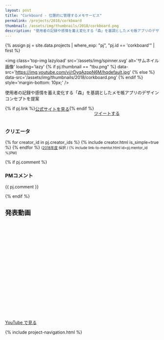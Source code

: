 ```yaml
---
layout: post
title: "Corkboard - 位置的に管理するメモサービス"
permalink: /projects/2018/corkboard
thumbnail: /assets/img/thumbnails/2018/corkboard.png
description: "使用者の記録や感情を蓄え変化する「森」を基調としたメモ帳アプリのデザインコンセプトを提案"
---
```


{% assign pj = site.data.projects | where_exp: "pj", "pj.id == 'corkboard'" | first %}

<img class='top-img lazyload' src='/assets/img/spinner.svg' alt='サムネイル画像' loading='lazy'
{% if pj.thumbnail == "tbu.png" %} data-src='https://img.youtube.com/vi/rDyqAzppN6M/hqdefault.jpg'
{% else %}                         data-src='/assets/img/thumbnails/2018/corkboard.png'
{% endif %}                        style='margin-bottom: 10px;' />

使用者の記録や感情を蓄え変化する「森」を基調としたメモ帳アプリのデザインコンセプトを提案

<div style='display: flex; flex-wrap: wrap'>
  {% if pj.link %}
  <a href="{{ pj.link }}" target="_blank" class="button">公式サイトを見る</a>
  {% endif %}

  <a href="https://twitter.com/intent/tweet?text=Corkboard - 位置的に管理するメモサービス&via=MitouJr&hashtags=未踏ジュニア&related=MitouJr&lang=jp&url={{ site.url }}/projects/2018/corkboard" class="button" target="_blank" rel="noopener">ツイートする</a>
</div>

### クリエータ
<p>
{% for creator_id in pj.creator_ids %}
  {% include creator.html is_simple=true %}
{% endfor %}
<small>(<a href='/projects/2018'>2018年度</a> 採択 / {% include link-to-mentor.html id=pj.mentor_id %}PM)</small>
</p>

{% if pj.comment %}
### PMコメント
<p class="project-comment">{{ pj.comment }}</p>
{% endif %}

## 発表動画
<div class="youtube">
  <iframe width="560" height="315" class="lazyload" data-src="https://www.youtube.com/embed/rDyqAzppN6M?rel=0" frameborder="0" allowfullscreen=""></iframe>
</div>
<a href="https://www.youtube.com/watch?v={{ pj.youtube }}" target="_blank" rel="noopener" class="button">YouTube で見る</a>

{% include project-navigation.html %}

